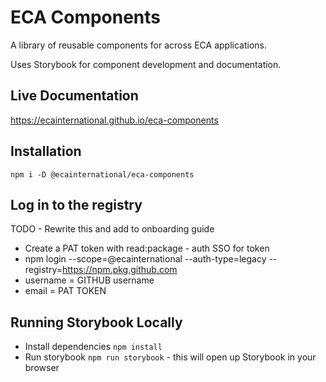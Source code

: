 # ECA Components

A library of reusable components for across ECA applications.

Uses Storybook for component development and documentation.

## Live Documentation

https://ecainternational.github.io/eca-components

## Installation

```npm i -D @ecainternational/eca-components```

## Log in to the registry
TODO - Rewrite this and add to onboarding guide
- Create a PAT token with read:package - auth SSO for token
- npm login --scope=@ecainternational --auth-type=legacy --registry=https://npm.pkg.github.com
- username = GITHUB username
- email = PAT TOKEN

## Running Storybook Locally

- Install dependencies ```npm install```
- Run storybook ```npm run storybook``` - this will open up Storybook in your browser